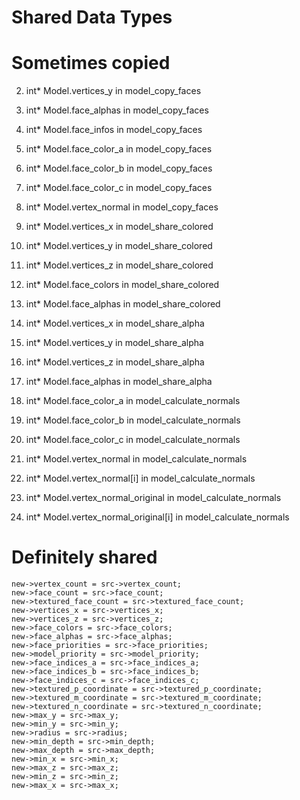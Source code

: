 # Shared Data Types

# Sometimes copied


2. int* Model.vertices_y in model_copy_faces
2. int* Model.face_alphas in model_copy_faces
2. int* Model.face_infos in model_copy_faces
2. int* Model.face_color_a in model_copy_faces
2. int* Model.face_color_b in model_copy_faces
2. int* Model.face_color_c in model_copy_faces
2. int* Model.vertex_normal in model_copy_faces

2. int* Model.vertices_x in model_share_colored
2. int* Model.vertices_y in model_share_colored
2. int* Model.vertices_z in model_share_colored
2. int* Model.face_colors in model_share_colored
2. int* Model.face_alphas in model_share_colored

2. int* Model.vertices_x in model_share_alpha
2. int* Model.vertices_y in model_share_alpha
2. int* Model.vertices_z in model_share_alpha
2. int* Model.face_alphas in model_share_alpha


2. int* Model.face_color_a in model_calculate_normals
2. int* Model.face_color_b in model_calculate_normals
2. int* Model.face_color_c in model_calculate_normals
2. int* Model.vertex_normal in model_calculate_normals
2. int* Model.vertex_normal[i] in model_calculate_normals
2. int* Model.vertex_normal_original in model_calculate_normals
2. int* Model.vertex_normal_original[i] in model_calculate_normals






# Definitely shared
    new->vertex_count = src->vertex_count;
    new->face_count = src->face_count;
    new->textured_face_count = src->textured_face_count;
    new->vertices_x = src->vertices_x;
    new->vertices_z = src->vertices_z;
    new->face_colors = src->face_colors;
    new->face_alphas = src->face_alphas;
    new->face_priorities = src->face_priorities;
    new->model_priority = src->model_priority;
    new->face_indices_a = src->face_indices_a;
    new->face_indices_b = src->face_indices_b;
    new->face_indices_c = src->face_indices_c;
    new->textured_p_coordinate = src->textured_p_coordinate;
    new->textured_m_coordinate = src->textured_m_coordinate;
    new->textured_n_coordinate = src->textured_n_coordinate;
    new->max_y = src->max_y;
    new->min_y = src->min_y;
    new->radius = src->radius;
    new->min_depth = src->min_depth;
    new->max_depth = src->max_depth;
    new->min_x = src->min_x;
    new->max_z = src->max_z;
    new->min_z = src->min_z;
    new->max_x = src->max_x;